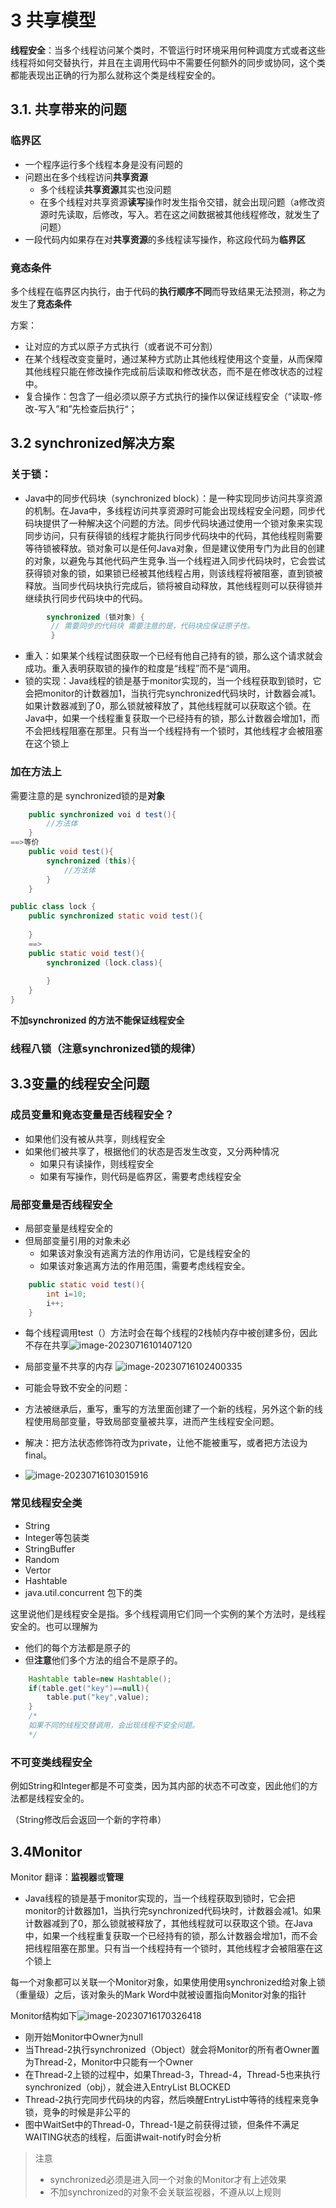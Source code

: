 # 3 共享模型

**线程安全**：当多个线程访问某个类时，不管运行时环境采用何种调度方式或者这些线程将如何交替执行，并且在主调用代码中不需要任何额外的同步或协同，这个类都能表现出正确的行为那么就称这个类是线程安全的。

## 3.1. 共享带来的问题

### 临界区

- 一个程序运行多个线程本身是没有问题的
- 问题出在多个线程访问**共享资源**
  - 多个线程读**共享资源**其实也没问题
  - 在多个线程对共享资源**读写**操作时发生指令交错，就会出现问题（a修改资源时先读取，后修改，写入。若在这之间数据被其他线程修改，就发生了问题）
- 一段代码内如果存在对**共享资源**的多线程读写操作，称这段代码为**临界区**

### 竟态条件

多个线程在临界区内执行，由于代码的**执行顺序不同**而导致结果无法预测，称之为发生了**竞态条件**

方案：

- 让对应的方式以原子方式执行（或者说不可分割）
- 在某个线程改变变量时，通过某种方式防止其他线程使用这个变量，从而保障其他线程只能在修改操作完成前后读取和修改状态，而不是在修改状态的过程中。
- 复合操作：包含了一组必须以原子方式执行的操作以保证线程安全（“读取-修改-写入”和”先检查后执行“；

## 3.2 synchronized解决方案

### 关于锁：

- Java中的同步代码块（synchronized block）：是一种实现同步访问共享资源的机制。在Java中，多线程访问共享资源时可能会出现线程安全问题，同步代码块提供了一种解决这个问题的方法。同步代码块通过使用一个锁对象来实现同步访问，只有获得锁的线程才能执行同步代码块中的代码，其他线程则需要等待锁被释放。锁对象可以是任何Java对象，但是建议使用专门为此目的创建的对象，以避免与其他代码产生竞争.当一个线程进入同步代码块时，它会尝试获得锁对象的锁，如果锁已经被其他线程占用，则该线程将被阻塞，直到锁被释放。当同步代码块执行完成后，锁将被自动释放，其他线程则可以获得锁并继续执行同步代码块中的代码。

```java
        synchronized (锁对象) {    
         // 需要同步的代码块 需要注意的是，代码块应保证原子性。
         }

```

- 重入：如果某个线程试图获取一个已经有他自己持有的锁，那么这个请求就会成功。重入表明获取锁的操作的粒度是“线程”而不是“调用。  
- 锁的实现：Java线程的锁是基于monitor实现的，当一个线程获取到锁时，它会把monitor的计数器加1，当执行完synchronized代码块时，计数器会减1。如果计数器减到了0，那么锁就被释放了，其他线程就可以获取这个锁。在Java中，如果一个线程重复获取一个已经持有的锁，那么计数器会增加1，而不会把线程阻塞在那里。只有当一个线程持有一个锁时，其他线程才会被阻塞在这个锁上  

### 加在方法上

需要注意的是 synchronized锁的是**对象**

```java
    public synchronized voi d test(){
        //方法体
    }
==>等价
    public void test(){
        synchronized (this){
            //方法体
        }
    }

public class lock {
    public synchronized static void test(){
        
    }
    ==>
    public static void test(){
        synchronized (lock.class){
            
        }
    }
}

```

**不加synchronized 的方法不能保证线程安全**

### 线程八锁（注意synchronized锁的规律）

## 3.3变量的线程安全问题

### 成员变量和竟态变量是否线程安全？

- 如果他们没有被从共享，则线程安全
- 如果他们被共享了，根据他们的状态是否发生改变，又分两种情况
  - 如果只有读操作，则线程安全
  - 如果有写操作，则代码是临界区，需要考虑线程安全

### 局部变量是否线程安全

- 局部变量是线程安全的
- 但局部变量引用的对象未必
  - 如果该对象没有逃离方法的作用访问，它是线程安全的
  - 如果该对象逃离方法的作用范围，需要考虑线程安全。

```java
    public static void test(){
        int i=10;
        i++;
    }
```

- 每个线程调用test（）方法时会在每个线程的2栈帧内存中被创建多份，因此不存在共享![image-20230716101407120](https://cdn.jsdelivr.net/gh/mydy930657303/djcPicture@master/202307161014211.png)

- 局部变量不共享的内存  ![image-20230716102400335](https://cdn.jsdelivr.net/gh/mydy930657303/djcPicture@master/202307161024423.png)
-  可能会导致不安全的问题：
  - 方法被继承后，重写，重写的方法里面创建了一个新的线程，另外这个新的线程使用局部变量，导致局部变量被共享，进而产生线程安全问题。
  - 解决：把方法状态修饰符改为private，让他不能被重写，或者把方法设为final。
- ![image-20230716103015916](https://cdn.jsdelivr.net/gh/mydy930657303/djcPicture@master/202307161030976.png)

### 常见线程安全类

- String
- Integer等包装类
- StringBuffer
- Random
- Vertor
- Hashtable
- java.util.concurrent 包下的类

这里说他们是线程安全是指。多个线程调用它们同一个实例的某个方法时，是线程安全的。也可以理解为

- 他们的每个方法都是原子的
- 但**注意**他们多个方法的组合不是原子的。

```java
	Hashtable table=new Hashtable();
	if(table.get("key")==null){
        table.put("key",value);
    }
    /*
    如果不同的线程交替调用，会出现线程不安全问题。
    */
```

### 不可变类线程安全

例如String和Integer都是不可变类，因为其内部的状态不可改变，因此他们的方法都是线程安全的。

（String修改后会返回一个新的字符串）

## 3.4Monitor

Monitor 翻译：**监视器**或**管理**

- Java线程的锁是基于monitor实现的，当一个线程获取到锁时，它会把monitor的计数器加1，当执行完synchronized代码块时，计数器会减1。如果计数器减到了0，那么锁就被释放了，其他线程就可以获取这个锁。在Java中，如果一个线程重复获取一个已经持有的锁，那么计数器会增加1，而不会把线程阻塞在那里。只有当一个线程持有一个锁时，其他线程才会被阻塞在这个锁上  

每一个对象都可以关联一个Monitor对象，如果使用使用synchronized给对象上锁（重量级）之后，该对象头的Mark Word中就被设置指向Monitor对象的指针

Monitor结构如下![image-20230716170326418](https://cdn.jsdelivr.net/gh/mydy930657303/djcPicture@master/202307161703524.png)

- 刚开始Monitor中Owner为null
- 当Thread-2执行synchronized（Object）就会将Monitor的所有者Owner置为Thread-2，Monitor中只能有一个Owner
- 在Thread-2上锁的过程中，如果Thread-3，Thread-4，Thread-5也来执行synchronized（obj），就会进入EntryList BLOCKED
- Thread-2执行完同步代码块的内容，然后唤醒EntryList中等待的线程来竞争锁，竞争的时候是非公平的
- 图中WaitSet中的Thread-0，Thread-1是之前获得过锁，但条件不满足WAITING状态的线程，后面讲wait-notify时会分析

> 注意
>
> - synchronized必须是进入同一个对象的Monitor才有上述效果
> - 不加synchronized的对象不会关联监视器，不遵从以上规则

